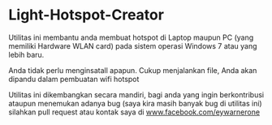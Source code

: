# Light-Hotspot-Creator

Utilitas ini membantu anda membuat hotspot di Laptop maupun PC (yang memiliki Hardware WLAN card)
pada sistem operasi Windows 7 atau yang lebih baru.

Anda tidak perlu menginsatall apapun. Cukup menjalankan file, Anda akan dipandu dalam pembuatan wifi hotspot

Utilitas ini dikembangkan secara mandiri, bagi anda yang ingin berkontribusi ataupun menemukan adanya bug (saya kira masih banyak bug di utilitas ini) silahkan pull request atau kontak saya di www.facebook.com/eywarnerone
